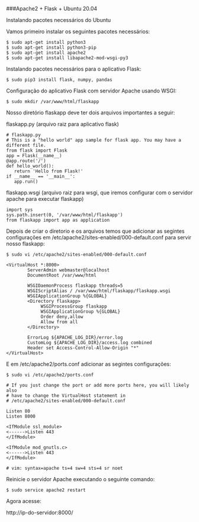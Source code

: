###Apache2 + Flask + Ubuntu 20.04

Instalando pacotes necessários do Ubuntu

Vamos primeiro instalar os seguintes pacotes necessários:

```
$ sudo apt-get install python3
$ sudo apt-get install python3-pip
$ sudo apt-get install apache2
$ sudo apt-get install libapache2-mod-wsgi-py3
```

Instalando pacotes necessários para o aplicativo Flask:

`$ sudo pip3 install flask, numpy, pandas`

Configuração do aplicativo Flask com servidor Apache usando WSGI:

`$ sudo mkdir /var/www/html/flaskapp`

Nosso diretório flaskapp deve ter dois arquivos importantes a seguir:

flaskapp.py (arquivo raiz para aplicativo flask)

```
# flaskapp.py
# This is a "hello world" app sample for flask app. You may have a different file.
from flask import Flask
app = Flask(__name__)
@app.route('/') 
def hello_world():
   return 'Hello from Flask!' 
if __name__ == '__main__':
   app.run()
```

flaskapp.wsgi (arquivo raiz para wsgi, que iremos configurar com o servidor apache para executar flaskapp)
```
import sys 
sys.path.insert(0, '/var/www/html/flaskapp')
from flaskapp import app as application
```

Depois de criar o diretorio e os arquivos temos que adicionar as segintes configurações em /etc/apache2/sites-enabled/000-default.conf para servir nosso flaskapp:

`$ sudo vi /etc/apache2/sites-enabled/000-default.conf`

```
<VirtualHost *:8000>
        ServerAdmin webmaster@localhost
        DocumentRoot /var/www/html
        
		WSGIDaemonProcess flaskapp threads=5
        WSGIScriptAlias / /var/www/html/flaskapp/flaskapp.wsgi
        WSGIApplicationGroup %{GLOBAL}
        <Directory flaskapp>
             WSGIProcessGroup flaskapp
             WSGIApplicationGroup %{GLOBAL}
             Order deny,allow
             Allow from all 
        </Directory>		
		
        ErrorLog ${APACHE_LOG_DIR}/error.log
        CustomLog ${APACHE_LOG_DIR}/access.log combined
        Header set Access-Control-Allow-Origin "*"
</VirtualHost>
```
E em /etc/apache2/ports.conf adicionar as segintes configurações:

`$ sudo vi /etc/apache2/ports.conf`

```
# If you just change the port or add more ports here, you will likely also
# have to change the VirtualHost statement in
# /etc/apache2/sites-enabled/000-default.conf

Listen 80
Listen 8000

<IfModule ssl_module>
<------>Listen 443
</IfModule>

<IfModule mod_gnutls.c>
<------>Listen 443
</IfModule>

# vim: syntax=apache ts=4 sw=4 sts=4 sr noet
```

Reinicie o servidor Apache executando o seguinte comando:

`$ sudo service apache2 restart`

Agora acesse:

http://ip-do-servidor:8000/
